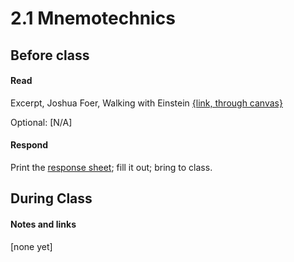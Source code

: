 # 2.1 Mnemotechnics

## Before class

#### Read

Excerpt, Joshua Foer, Walking with Einstein [{link, through canvas}](https://fsu.instructure.com/courses/105751/files?preview=5758243)



Optional:
[N/A]


#### Respond

Print the [response sheet](glob/master/response_sheets/2_1_response.pdf); fill it out; bring to class.




## During Class 

#### Notes and links

[none yet]
